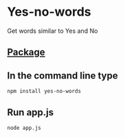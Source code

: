 # Yes-no-words
Get words similar to Yes and No

## [Package](https://www.npmjs.com/package/yes-no-words)

## In the command line type

```
npm install yes-no-words

```

## Run app.js

```
node app.js
```
